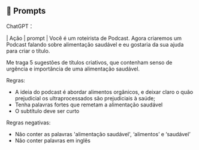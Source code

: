 ## 🧠 Prompts


ChatGPT：

|   Ação   | prompt                                                                                                                                                                                                                                                                         |
Você é um roteirista de Podcast. Agora criaremos um Podcast falando sobre alimentação saudável e eu gostaria da sua ajuda para criar o título. 

Me traga 5 sugestões de títulos criativos, que contenham senso de urgência e importância de uma alimentação saudável. 


Regras: 

- A ideia do podcast é abordar alimentos orgânicos, e deixar claro o quão prejudicial os ultraprocessados são prejudiciais à saúde; 
- Tenha palavras fortes que remetam a alimentação saudável 
- O subtítulo deve ser curto


Regras negativas: 

- Não conter as palavras 'alimentação saudável', ‘alimentos’ e ‘saudável’
- Não conter palavras em inglês


